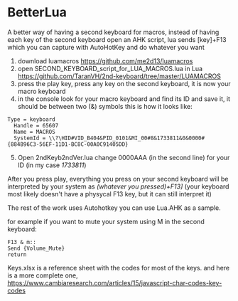 # BetterLua
A better way of having a second keyboard for macros, instead of having each key of the second keyboard open an AHK script, lua sends [key]+F13 which you can capture with AutoHotKey and do whatever you want


1. download luamacros https://github.com/me2d13/luamacros
2. open SECOND_KEYBOARD_script_for_LUA_MACROS.lua in Lua https://github.com/TaranVH/2nd-keyboard/tree/master/LUAMACROS 
3. press the play key, press any key on the second keyboard, it is now your macro keyboard
4. in the console look for your macro keyboard and find its ID and save it, it should be between two (&) symbols this is how it looks like:

```
Type = keyboard
  Handle = 65607
  Name = MACROS
  SystemId = \\?\HID#VID_B404&PID_0101&MI_00#8&1733811&0&0000#{884B96C3-56EF-11D1-BC8C-00A0C91405DD}
```

5. Open 2ndKeyb2ndVer.lua change 0000AAA (in the second line) for your ID (in my case *1733811*)

After you press play, everything you press on your second keyboard will be interpreted by your system as *(whatever you pressed)+F13]* (your keyboard most likely doesn't have a physycal F13 key, but it can still interpret it)

The rest of the work uses Autohotkey you can use Lua.AHK as a sample.

for example if you want to mute your system using M in the second keyboard:
```
F13 & m::
Send {Volume_Mute}
return
```


Keys.xlsx is a reference sheet with the codes for most of the keys.
and here is a more complete one, https://www.cambiaresearch.com/articles/15/javascript-char-codes-key-codes
